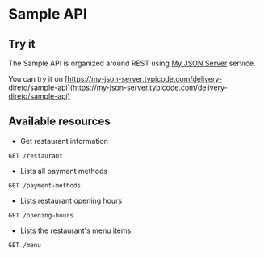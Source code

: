 # Sample API

## Try it

The Sample API is organized around REST using [My JSON Server](https://my-json-server.typicode.com/) service.

You can try it on [https://my-json-server.typicode.com/delivery-direto/sample-api](https://my-json-server.typicode.com/delivery-direto/sample-api)

## Available resources

- Get restaurant information
```
GET /restaurant
```

- Lists all payment methods
```
GET /payment-methods
```

- Lists restaurant opening hours
```
GET /opening-hours
```

- Lists the restaurant's menu items
```
GET /menu
```